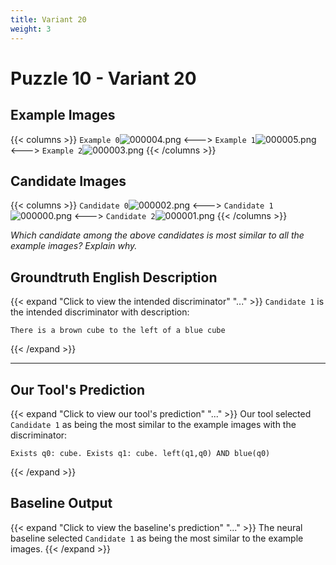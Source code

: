 ```yaml
---
title: Variant 20
weight: 3
---
```


# Puzzle 10 - Variant 20

## Example Images
{{< columns >}}
`Example 0`![000004.png](/clevr-variants/alternate-color/fovariant-20/render/images/CLEVR_val_000004.png)
<--->
`Example 1`![000005.png](/clevr-variants/alternate-color/fovariant-20/render/images/CLEVR_val_000005.png)
<--->
`Example 2`![000003.png](/clevr-variants/alternate-color/fovariant-20/render/images/CLEVR_val_000003.png)
{{< /columns >}}

## Candidate Images
{{< columns >}}
`Candidate 0`![000002.png](/clevr-variants/alternate-color/fovariant-20/render/images/CLEVR_val_000002.png)
<--->
`Candidate 1`![000000.png](/clevr-variants/alternate-color/fovariant-20/render/images/CLEVR_val_000000.png)
<--->
`Candidate 2`![000001.png](/clevr-variants/alternate-color/fovariant-20/render/images/CLEVR_val_000001.png)
{{< /columns >}}

*Which candidate among the above candidates is most similar to all the example images? Explain why.*

## Groundtruth English Description

{{< expand "Click to view the intended discriminator" "..." >}}
`Candidate 1` is the intended discriminator with description:
```plaintext 
There is a brown cube to the left of a blue cube
```
{{< /expand >}}

---



## Our Tool's Prediction

{{< expand "Click to view our tool's prediction" "..." >}}
Our tool selected `Candidate 1` as being the most similar to the example images with the discriminator:
```plaintext
Exists q0: cube. Exists q1: cube. left(q1,q0) AND blue(q0)
```
{{< /expand >}}



## Baseline Output

{{< expand "Click to view the baseline's prediction" "..." >}}
The neural baseline selected `Candidate 1` as being the most similar to the example images.
{{< /expand >}}


